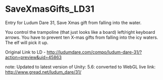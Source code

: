 # SaveXmasGifts_LD31
Entry for Ludum Dare 31, Save Xmas gift from falling into the water.

You control the trampoline (that just looks like a board) left/right keyboard arrows. You have to prevent ten X-mas gifts from falling into the icy waters. The elf will pick it up. 

Original Link to LD - http://ludumdare.com/compo/ludum-dare-31/?action=preview&uid=45863

note:
Updated to latest version of Unity: 5.6: converted to WebGL
live link: http://www.gread.net/ludum_dare/31/
